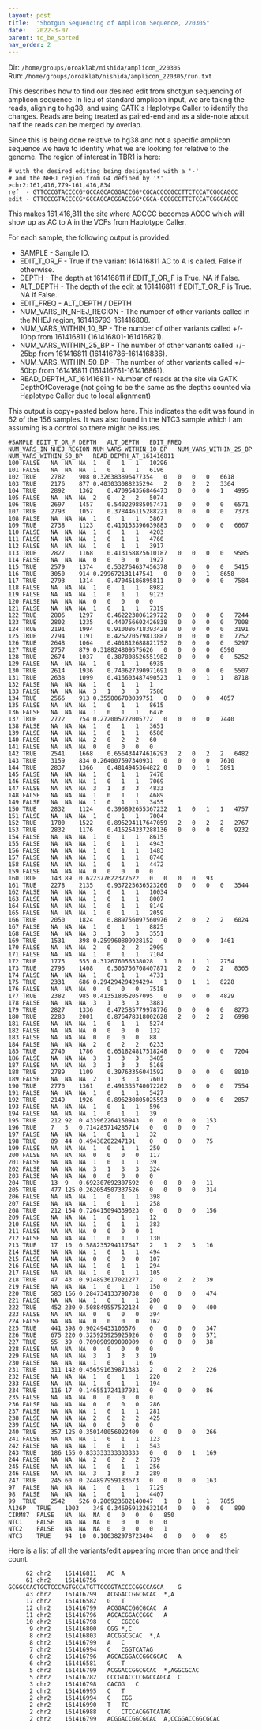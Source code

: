 ```yaml
---
layout: post
title:  "Shotgun Sequencing of Amplicon Sequence, 220305"
date:   2022-3-07
parent: to_be_sorted
nav_order: 2
---
```


Dir: `/home/groups/oroaklab/nishida/amplicon_220305`
<br>Run: `/home/groups/oroaklab/nishida/amplicon_220305/run.txt`

This describes how to find our desired edit from shotgun sequencing of amplicon sequence. In lieu of standard amplicon input, we are taking the reads, aligning to hg38, and using GATK's Haplotype Caller to identify the changes. Reads are being treated as paired-end and as a side-note about half the reads can be merged by overlap.

Since this is being done relative to hg38 and not a specific amplicon sequence we have to identify what we are looking for relative to the genome. The region of interest in TBR1 is here:
```
# with the desired editing being designated with a '-'
# and the NHEJ region from G4 defined by '*'
>chr2:161,416,779-161,416,834
ref  - GTTCCCGTACCCCG*GCCAGCACGGACCGG*CGCACCCCGCCTTCTCCATCGGCAGCC
edit - GTTCCCGTACCCCG*GCCAGCACGGACCGG*CGCA-CCCGCCTTCTCCATCGGCAGCC
```
This makes 161,416,811 the site where ACCCC becomes ACCC which will show up as AC to A in the VCFs from Haplotype Caller.

For each sample, the following output is provided:
- SAMPLE - Sample ID.
- EDIT_T_OR_F - True if the variant 161416811 AC to A is called. False if otherwise.
- DEPTH - The depth at 161416811 if EDIT_T_OR_F is True. NA if False.
- ALT_DEPTH - The depth of the edit at 161416811 if EDIT_T_OR_F is True. NA if False.
- EDIT_FREQ - ALT_DEPTH / DEPTH
- NUM_VARS_IN_NHEJ_REGION - The number of other variants called in the NHEJ region, 161416793-161416808.
- NUM_VARS_WITHIN_10_BP - The number of other variants called +/- 10bp from 161416811 (161416801-161416821).
- NUM_VARS_WITHIN_25_BP - The number of other variants called +/- 25bp from 161416811 (161416786-161416836).
- NUM_VARS_WITHIN_50_BP - The number of other variants called +/- 50bp from 161416811 (161416761-161416861).
- READ_DEPTH_AT_161416811 - Number of reads at the site via GATK DepthOfCoverage (not going to be the same as the depths counted via Haplotype Caller due to local alignment)

This output is copy+pasted below here. This indicates the edit was found in 62 of the 156 samples. It was also found in the NTC3 sample which I am assuming is a control so there might be issues.
```
#SAMPLE	EDIT_T_OR_F	DEPTH	ALT_DEPTH	EDIT_FREQ	NUM_VARS_IN_NHEJ_REGION	NUM_VARS_WITHIN_10_BP	NUM_VARS_WITHIN_25_BP	NUM_VARS_WITHIN_50_BP	READ_DEPTH_AT_161416811
100	FALSE	NA	NA	NA	1	0	1	1	10296
101	FALSE	NA	NA	NA	1	0	1	1	6196
102	TRUE	2782	908	0.326383896477354	0	0	0	0	6618
103	TRUE	2176	877	0.403033088235294	2	0	2	2	3364
104	TRUE	2892	1362	0.470954356846473	0	0	0	1	4995
105	FALSE	NA	NA	NA	2	0	2	2	5074
106	TRUE	2697	1457	0.540229885057471	0	0	0	0	6571
107	TRUE	2793	1057	0.378446115288221	0	0	0	0	7373
108	FALSE	NA	NA	NA	1	0	1	1	5867
109	TRUE	2738	1123	0.410153396639883	0	0	0	0	6667
110	FALSE	NA	NA	NA	1	0	1	1	4203
111	FALSE	NA	NA	NA	1	0	1	1	4760
112	FALSE	NA	NA	NA	1	0	1	1	3917
113	TRUE	2827	1168	0.413158825610187	0	0	0	0	9585
114	FALSE	NA	NA	NA	0	0	0	0	1927
115	TRUE	2579	1374	0.532764637456378	0	0	0	0	5415
116	TRUE	3050	914	0.299672131147541	0	0	0	1	8658
117	TRUE	2793	1314	0.47046186895811	0	0	0	0	7584
118	FALSE	NA	NA	NA	1	0	1	1	8982
119	FALSE	NA	NA	NA	1	0	1	1	9123
120	FALSE	NA	NA	NA	0	0	0	0	0
121	FALSE	NA	NA	NA	1	0	1	1	7319
122	TRUE	2806	1297	0.462223806129722	0	0	0	0	7244
123	TRUE	2802	1235	0.440756602426838	0	0	0	0	7008
124	TRUE	2191	1994	0.910086718393428	0	0	0	0	3191
125	TRUE	2794	1191	0.426270579813887	0	0	0	0	7752
126	TRUE	2648	1064	0.401812688821752	0	0	0	0	5297
127	TRUE	2757	879	0.318824809575626	0	0	0	0	6590
128	TRUE	2674	1037	0.387808526551982	0	0	0	0	5252
129	FALSE	NA	NA	NA	1	0	1	1	6935
130	TRUE	2614	1936	0.740627390971691	0	0	0	0	5507
131	TRUE	2638	1099	0.416603487490523	1	0	1	1	8718
132	FALSE	NA	NA	NA	1	0	1	1	1
133	FALSE	NA	NA	NA	3	1	3	3	7580
134	TRUE	2566	913	0.355806703039751	0	0	0	0	4057
135	FALSE	NA	NA	NA	1	0	1	1	8615
136	FALSE	NA	NA	NA	1	0	1	1	6476
137	TRUE	2772	754	0.272005772005772	0	0	0	0	7440
138	FALSE	NA	NA	NA	1	0	1	1	3651
139	FALSE	NA	NA	NA	1	0	1	1	6580
140	FALSE	NA	NA	NA	2	0	2	2	60
141	FALSE	NA	NA	NA	0	0	0	0	0
142	TRUE	2541	1668	0.656434474616293	2	0	2	2	6482
143	TRUE	3159	834	0.264007597340931	0	0	0	0	7610
144	TRUE	2837	1366	0.4814945364822	0	0	0	1	5891
145	FALSE	NA	NA	NA	1	0	1	1	7478
146	FALSE	NA	NA	NA	1	0	1	1	7069
147	FALSE	NA	NA	NA	3	1	3	3	4833
148	FALSE	NA	NA	NA	1	0	1	1	4689
149	FALSE	NA	NA	NA	1	0	1	1	3455
150	TRUE	2832	1124	0.396892655367232	1	0	1	1	4757
151	FALSE	NA	NA	NA	1	0	1	1	7004
152	TRUE	1700	1522	0.895294117647059	2	0	2	2	2767
153	TRUE	2832	1176	0.415254237288136	0	0	0	0	9232
154	FALSE	NA	NA	NA	1	0	1	1	8615
155	FALSE	NA	NA	NA	1	0	1	1	4943
156	FALSE	NA	NA	NA	1	0	1	1	1483
157	FALSE	NA	NA	NA	1	0	1	1	8740
158	FALSE	NA	NA	NA	1	0	1	1	4472
159	FALSE	NA	NA	NA	0	0	0	0	0
160	TRUE	143	89	0.622377622377622	0	0	0	0	93
161	TRUE	2278	2135	0.937225636523266	0	0	0	0	3544
162	FALSE	NA	NA	NA	1	0	1	1	10034
163	FALSE	NA	NA	NA	1	0	1	1	8007
164	FALSE	NA	NA	NA	1	0	1	1	8149
165	FALSE	NA	NA	NA	1	0	1	1	2059
166	TRUE	2050	1824	0.889756097560976	2	0	2	2	6024
167	FALSE	NA	NA	NA	1	0	1	1	8825
168	FALSE	NA	NA	NA	3	1	3	3	3551
169	TRUE	1531	398	0.259960809928152	0	0	0	0	1461
170	FALSE	NA	NA	NA	2	0	2	2	2909
171	FALSE	NA	NA	NA	1	0	1	1	7104
172	TRUE	1775	555	0.312676056338028	1	0	1	1	2754
173	TRUE	2795	1408	0.503756708407871	2	0	2	2	8365
174	FALSE	NA	NA	NA	1	0	1	1	4731
175	TRUE	2331	686	0.294294294294294	1	0	1	1	8228
176	FALSE	NA	NA	NA	0	0	0	0	7518
177	TRUE	2382	985	0.413518052057095	0	0	0	0	4829
178	FALSE	NA	NA	NA	3	1	3	3	3881
179	TRUE	2827	1336	0.472585779978776	0	0	0	0	8273
180	TRUE	2283	2001	0.876478318002628	2	0	2	2	6998
181	FALSE	NA	NA	NA	1	0	1	1	5274
182	FALSE	NA	NA	NA	0	0	0	0	132
183	FALSE	NA	NA	NA	0	0	0	0	88
184	FALSE	NA	NA	NA	2	0	2	2	6233
185	TRUE	2740	1786	0.651824817518248	0	0	0	0	7204
186	FALSE	NA	NA	NA	3	1	3	3	3485
187	FALSE	NA	NA	NA	3	1	3	3	5168
188	TRUE	2789	1109	0.39763356041592	0	0	0	0	8810
189	FALSE	NA	NA	NA	2	1	3	3	7601
190	TRUE	2770	1361	0.491335740072202	0	0	0	0	7554
191	FALSE	NA	NA	NA	1	0	1	1	5427
192	TRUE	2149	1926	0.896230805025593	0	0	0	0	2857
193	FALSE	NA	NA	NA	1	0	1	1	596
194	FALSE	NA	NA	NA	1	0	1	1	39
195	TRUE	212	92	0.433962264150943	0	0	0	0	153
196	TRUE	7	5	0.714285714285714	0	0	0	0	7
197	FALSE	NA	NA	NA	1	0	1	1	32
198	TRUE	89	44	0.49438202247191	0	0	0	0	75
199	FALSE	NA	NA	NA	1	0	1	1	250
200	FALSE	NA	NA	NA	0	0	0	0	117
201	FALSE	NA	NA	NA	1	0	1	1	39
202	FALSE	NA	NA	NA	3	1	3	3	324
203	FALSE	NA	NA	NA	0	0	0	0	0
204	TRUE	13	9	0.692307692307692	0	0	0	0	11
205	TRUE	477	125	0.262054507337526	0	0	0	0	314
206	FALSE	NA	NA	NA	1	0	1	1	398
207	FALSE	NA	NA	NA	1	0	1	1	258
208	TRUE	212	154	0.726415094339623	0	0	0	0	156
209	FALSE	NA	NA	NA	1	0	1	1	12
210	FALSE	NA	NA	NA	1	0	1	1	383
211	FALSE	NA	NA	NA	0	0	0	0	1
212	FALSE	NA	NA	NA	1	0	1	1	130
213	TRUE	17	10	0.588235294117647	2	1	2	3	16
214	FALSE	NA	NA	NA	1	0	1	1	494
215	FALSE	NA	NA	NA	0	0	0	0	107
216	FALSE	NA	NA	NA	1	0	1	1	294
217	FALSE	NA	NA	NA	1	0	1	1	105
218	TRUE	47	43	0.914893617021277	2	0	2	2	39
219	FALSE	NA	NA	NA	1	0	1	1	150
220	TRUE	583	166	0.284734133790738	0	0	0	0	474
221	FALSE	NA	NA	NA	1	0	1	1	200
222	TRUE	452	230	0.508849557522124	0	0	0	0	400
223	FALSE	NA	NA	NA	0	0	0	0	394
224	FALSE	NA	NA	NA	0	0	0	0	162
225	TRUE	441	398	0.90249433106576	0	0	0	0	347
226	TRUE	675	220	0.325925925925926	0	0	0	0	571
227	TRUE	55	39	0.709090909090909	0	0	0	0	38
228	FALSE	NA	NA	NA	0	0	0	0	0
229	FALSE	NA	NA	NA	3	1	3	3	19
230	FALSE	NA	NA	NA	1	0	1	1	6
231	TRUE	311	142	0.456591639871383	2	0	2	2	226
232	FALSE	NA	NA	NA	1	0	1	1	220
233	FALSE	NA	NA	NA	1	0	1	1	194
234	TRUE	116	17	0.146551724137931	0	0	0	0	86
235	FALSE	NA	NA	NA	0	0	0	0	0
236	FALSE	NA	NA	NA	0	0	0	0	286
237	FALSE	NA	NA	NA	1	0	1	1	281
238	FALSE	NA	NA	NA	2	0	2	2	425
239	FALSE	NA	NA	NA	0	0	0	0	0
240	TRUE	357	125	0.350140056022409	0	0	0	0	266
241	FALSE	NA	NA	NA	1	0	1	1	123
242	FALSE	NA	NA	NA	1	0	1	1	543
243	TRUE	186	155	0.833333333333333	0	0	0	1	169
244	FALSE	NA	NA	NA	2	0	2	2	739
245	FALSE	NA	NA	NA	1	0	1	1	256
246	FALSE	NA	NA	NA	3	1	3	3	289
247	TRUE	245	60	0.244897959183673	0	0	0	0	163
97	FALSE	NA	NA	NA	1	0	1	1	7129
98	FALSE	NA	NA	NA	1	0	1	1	4407
99	TRUE	2542	526	0.206923682140047	1	0	1	1	7855
A136P	TRUE	1003	348	0.346959122632104	0	0	0	0	890
CIRM87	FALSE	NA	NA	NA	0	0	0	0	850
NTC1	FALSE	NA	NA	NA	0	0	0	0	0
NTC2	FALSE	NA	NA	NA	0	0	0	0	1
NTC3	TRUE	94	10	0.106382978723404	0	0	0	0	85
```

Here is a list of all the variants/edit appearing more than once and their count.
```
     62 chr2	161416811	AC	A
     61 chr2	161416756	GCGGCCACTGCTCCCAGTGCCATGTTCCCGTACCCCGGCCAGCA	G
     43 chr2	161416799	ACGGACCGGCGCAC	*,A
     17 chr2	161416582	G	T
     12 chr2	161416799	ACGGACCGGCGCAC	A
     11 chr2	161416796	AGCACGGACCGGC	A
     10 chr2	161416798	C	CGCCG
      9 chr2	161416800	CGG	*,C
      8 chr2	161416803	ACCGGCGCAC	*,A
      8 chr2	161416799	A	C
      7 chr2	161416994	C	CGGTCATAG
      6 chr2	161416796	AGCACGGACCGGCGCAC	A
      6 chr2	161416581	G	T
      5 chr2	161416799	ACGGACCGGCGCAC	*,AGGCGCAC
      5 chr2	161416782	CCCGTACCCCGGCCAGCA	C
      3 chr2	161416798	CACGG	C
      2 chr2	161416995	C	T
      2 chr2	161416994	C	CGG
      2 chr2	161416990	T	TC
      2 chr2	161416988	C	CTCCACGGTCATAG
      2 chr2	161416799	ACGGACCGGCGCAC	A,CCGGACCGGCGCAC
```